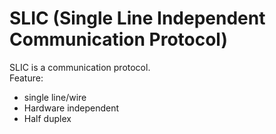 # SLIC (Single Line Independent Communication Protocol)
SLIC is a communication protocol.   
Feature:
- single line/wire
- Hardware independent
- Half duplex

